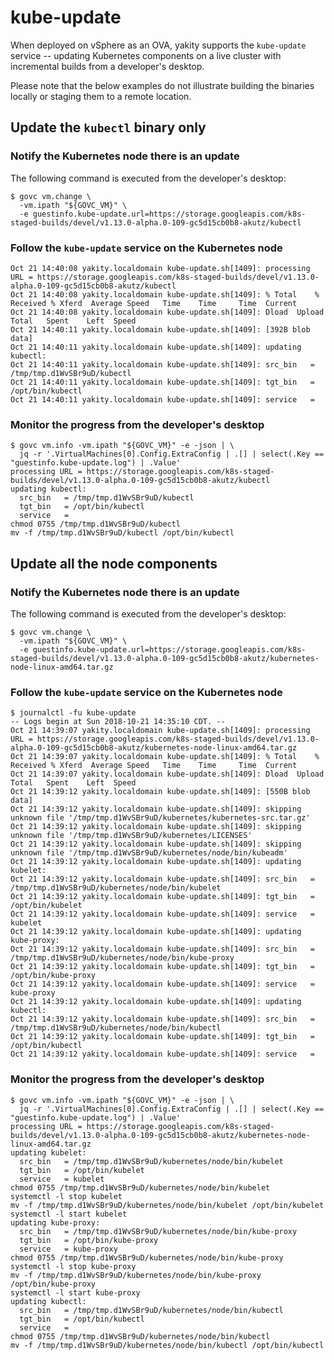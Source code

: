 # kube-update
When deployed on vSphere as an OVA, yakity supports the `kube-update` service --
updating Kubernetes components on a live cluster with incremental builds from a
developer's desktop.

Please note that the below examples do not illustrate building the binaries
locally or staging them to a remote location.

## Update the `kubectl` binary **only**

### Notify the Kubernetes node there is an update
The following command is executed from the developer's desktop:
```shell
$ govc vm.change \
  -vm.ipath "${GOVC_VM}" \
  -e guestinfo.kube-update.url=https://storage.googleapis.com/k8s-staged-builds/devel/v1.13.0-alpha.0-109-gc5d15cb0b8-akutz/kubectl
```

### Follow the `kube-update` service on the Kubernetes node
```shell
Oct 21 14:40:08 yakity.localdomain kube-update.sh[1409]: processing URL = https://storage.googleapis.com/k8s-staged-builds/devel/v1.13.0-alpha.0-109-gc5d15cb0b8-akutz/kubectl
Oct 21 14:40:08 yakity.localdomain kube-update.sh[1409]: % Total    % Received % Xferd  Average Speed   Time    Time     Time  Current
Oct 21 14:40:08 yakity.localdomain kube-update.sh[1409]: Dload  Upload   Total   Spent    Left  Speed
Oct 21 14:40:11 yakity.localdomain kube-update.sh[1409]: [392B blob data]
Oct 21 14:40:11 yakity.localdomain kube-update.sh[1409]: updating kubectl:
Oct 21 14:40:11 yakity.localdomain kube-update.sh[1409]: src_bin   = /tmp/tmp.d1WvSBr9uD/kubectl
Oct 21 14:40:11 yakity.localdomain kube-update.sh[1409]: tgt_bin   = /opt/bin/kubectl
Oct 21 14:40:11 yakity.localdomain kube-update.sh[1409]: service   =
```

### Monitor the progress from the developer's desktop
```shell
$ govc vm.info -vm.ipath "${GOVC_VM}" -e -json | \
  jq -r '.VirtualMachines[0].Config.ExtraConfig | .[] | select(.Key == "guestinfo.kube-update.log") | .Value'
processing URL = https://storage.googleapis.com/k8s-staged-builds/devel/v1.13.0-alpha.0-109-gc5d15cb0b8-akutz/kubectl
updating kubectl:
  src_bin   = /tmp/tmp.d1WvSBr9uD/kubectl
  tgt_bin   = /opt/bin/kubectl
  service   = 
chmod 0755 /tmp/tmp.d1WvSBr9uD/kubectl
mv -f /tmp/tmp.d1WvSBr9uD/kubectl /opt/bin/kubectl
```

## Update all the node components

### Notify the Kubernetes node there is an update
The following command is executed from the developer's desktop:
```shell
$ govc vm.change \
  -vm.ipath "${GOVC_VM}" \
  -e guestinfo.kube-update.url=https://storage.googleapis.com/k8s-staged-builds/devel/v1.13.0-alpha.0-109-gc5d15cb0b8-akutz/kubernetes-node-linux-amd64.tar.gz
```

### Follow the `kube-update` service on the Kubernetes node
```shell
$ journalctl -fu kube-update
-- Logs begin at Sun 2018-10-21 14:35:10 CDT. --
Oct 21 14:39:07 yakity.localdomain kube-update.sh[1409]: processing URL = https://storage.googleapis.com/k8s-staged-builds/devel/v1.13.0-alpha.0-109-gc5d15cb0b8-akutz/kubernetes-node-linux-amd64.tar.gz
Oct 21 14:39:07 yakity.localdomain kube-update.sh[1409]: % Total    % Received % Xferd  Average Speed   Time    Time     Time  Current
Oct 21 14:39:07 yakity.localdomain kube-update.sh[1409]: Dload  Upload   Total   Spent    Left  Speed
Oct 21 14:39:12 yakity.localdomain kube-update.sh[1409]: [550B blob data]
Oct 21 14:39:12 yakity.localdomain kube-update.sh[1409]: skipping unknown file '/tmp/tmp.d1WvSBr9uD/kubernetes/kubernetes-src.tar.gz'
Oct 21 14:39:12 yakity.localdomain kube-update.sh[1409]: skipping unknown file '/tmp/tmp.d1WvSBr9uD/kubernetes/LICENSES'
Oct 21 14:39:12 yakity.localdomain kube-update.sh[1409]: skipping unknown file '/tmp/tmp.d1WvSBr9uD/kubernetes/node/bin/kubeadm'
Oct 21 14:39:12 yakity.localdomain kube-update.sh[1409]: updating kubelet:
Oct 21 14:39:12 yakity.localdomain kube-update.sh[1409]: src_bin   = /tmp/tmp.d1WvSBr9uD/kubernetes/node/bin/kubelet
Oct 21 14:39:12 yakity.localdomain kube-update.sh[1409]: tgt_bin   = /opt/bin/kubelet
Oct 21 14:39:12 yakity.localdomain kube-update.sh[1409]: service   = kubelet
Oct 21 14:39:12 yakity.localdomain kube-update.sh[1409]: updating kube-proxy:
Oct 21 14:39:12 yakity.localdomain kube-update.sh[1409]: src_bin   = /tmp/tmp.d1WvSBr9uD/kubernetes/node/bin/kube-proxy
Oct 21 14:39:12 yakity.localdomain kube-update.sh[1409]: tgt_bin   = /opt/bin/kube-proxy
Oct 21 14:39:12 yakity.localdomain kube-update.sh[1409]: service   = kube-proxy
Oct 21 14:39:12 yakity.localdomain kube-update.sh[1409]: updating kubectl:
Oct 21 14:39:12 yakity.localdomain kube-update.sh[1409]: src_bin   = /tmp/tmp.d1WvSBr9uD/kubernetes/node/bin/kubectl
Oct 21 14:39:12 yakity.localdomain kube-update.sh[1409]: tgt_bin   = /opt/bin/kubectl
Oct 21 14:39:12 yakity.localdomain kube-update.sh[1409]: service   =
```

### Monitor the progress from the developer's desktop
```shell
$ govc vm.info -vm.ipath "${GOVC_VM}" -e -json | \
  jq -r '.VirtualMachines[0].Config.ExtraConfig | .[] | select(.Key == "guestinfo.kube-update.log") | .Value'
processing URL = https://storage.googleapis.com/k8s-staged-builds/devel/v1.13.0-alpha.0-109-gc5d15cb0b8-akutz/kubernetes-node-linux-amd64.tar.gz
updating kubelet:
  src_bin   = /tmp/tmp.d1WvSBr9uD/kubernetes/node/bin/kubelet
  tgt_bin   = /opt/bin/kubelet
  service   = kubelet
chmod 0755 /tmp/tmp.d1WvSBr9uD/kubernetes/node/bin/kubelet
systemctl -l stop kubelet
mv -f /tmp/tmp.d1WvSBr9uD/kubernetes/node/bin/kubelet /opt/bin/kubelet
systemctl -l start kubelet
updating kube-proxy:
  src_bin   = /tmp/tmp.d1WvSBr9uD/kubernetes/node/bin/kube-proxy
  tgt_bin   = /opt/bin/kube-proxy
  service   = kube-proxy
chmod 0755 /tmp/tmp.d1WvSBr9uD/kubernetes/node/bin/kube-proxy
systemctl -l stop kube-proxy
mv -f /tmp/tmp.d1WvSBr9uD/kubernetes/node/bin/kube-proxy /opt/bin/kube-proxy
systemctl -l start kube-proxy
updating kubectl:
  src_bin   = /tmp/tmp.d1WvSBr9uD/kubernetes/node/bin/kubectl
  tgt_bin   = /opt/bin/kubectl
  service   = 
chmod 0755 /tmp/tmp.d1WvSBr9uD/kubernetes/node/bin/kubectl
mv -f /tmp/tmp.d1WvSBr9uD/kubernetes/node/bin/kubectl /opt/bin/kubectl
```
